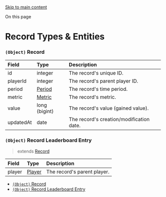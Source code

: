 [Skip to main content](https://docs.wiseoldman.net/records-api/record-type-definitions#)

On this page

# Record Types & Entities

### `(Object)` Record [​](https://docs.wiseoldman.net/records-api/record-type-definitions\#object-record "Direct link to heading")

| Field | Type | Description |
| :-- | :-- | :-- |
| id | integer | The record's unique ID. |
| playerId | integer | The record's parent player ID. |
| period | [Period](https://docs.wiseoldman.net/global-type-definitions#enum-period) | The record's time period. |
| metric | [Metric](https://docs.wiseoldman.net/global-type-definitions#enum-metric) | The record's metric. |
| value | long (bigint) | The record's value (gained value). |
| updatedAt | date | The record's creation/modification date. |

### `(Object)` Record Leaderboard Entry [​](https://docs.wiseoldman.net/records-api/record-type-definitions\#object-record-leaderboard-entry "Direct link to heading")

> extends [Record](https://docs.wiseoldman.net/records-api/record-type-definitions#object-record)

| Field | Type | Description |
| :-- | :-- | :-- |
| player | [Player](https://docs.wiseoldman.net/players-api/player-type-definitions#object-player) | The record's parent player. |

- [`(Object)` Record](https://docs.wiseoldman.net/records-api/record-type-definitions#object-record)
- [`(Object)` Record Leaderboard Entry](https://docs.wiseoldman.net/records-api/record-type-definitions#object-record-leaderboard-entry)